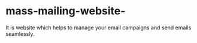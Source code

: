 # mass-mailing-website-
It is website which helps to manage your email campaigns and send emails seamlessly.
